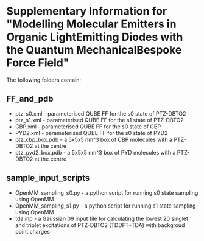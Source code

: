 # Supplementary Information for "Modelling Molecular Emitters in Organic LightEmitting Diodes with the Quantum MechanicalBespoke Force Field"

The following folders contain:

## FF_and_pdb
 * ptz_s0.xml - parameterised QUBE FF for the s0 state of PTZ-DBTO2
 * ptz_s1.xml - parameterised QUBE FF for the s1 state of PTZ-DBTO2
 * CBP.xml - parameterised QUBE FF for the s0 state of CBP
 * PYD2.xml - parameterised QUBE FF for the s0 state of PYD2
 * ptz_cbp_box.pdb - a 5x5x5 nm^3 box of CBP molecules with a PTZ-DBTO2 at the centre
 * ptz_pyd2_box.pdb - a 5x5x5 nm^3 box of PYD molecules with a PTZ-DBTO2 at the centre
 
## sample_input_scripts
 * OpenMM_sampling_s0.py - a python script for running s0 state sampling using OpenMM
 * OpenMM_sampling_s1.py - a python script for running s1 state sampling using OpenMM
 * tda.inp - a Gaussian 09 input file for calculating the lowest 20 singlet and triplet excitations of PTZ-DBTO2 (TDDFT+TDA) with backgroud point charges


